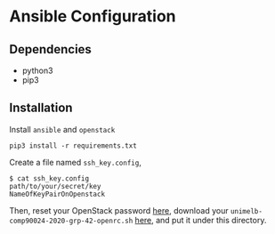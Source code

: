 # Ansible Configuration

## Dependencies
- python3
- pip3

## Installation

Install `ansible` and `openstack`
```
pip3 install -r requirements.txt
```
Create a file named `ssh_key.config`,
```
$ cat ssh_key.config
path/to/your/secret/key
NameOfKeyPairOnOpenstack
```

Then, reset your OpenStack password [here](https://dashboard.rc.nectar.org.au/settings/reset-password/), 
download your `unimelb-comp90024-2020-grp-42-openrc.sh` [here](https://dashboard.rc.nectar.org.au/project/api_access/openrc/), and put it under this directory.

